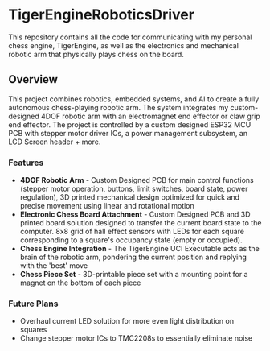 # TigerEngineRoboticsDriver
This repository contains all the code for communicating with my personal chess engine, TigerEngine, as well as the electronics and mechanical robotic arm that physically plays chess on the board.

## Overview
This project combines robotics, embedded systems, and AI to create a fully autonomous chess-playing robotic arm. The system integrates my custom-designed 4DOF robotic arm with an electromagnet end effector or claw grip end effector. The project is controlled by a custom designed ESP32 MCU PCB with stepper motor driver ICs, a power management subsystem, an LCD Screen header + more.

### Features
- **4DOF Robotic Arm** - Custom Designed PCB for main control functions (stepper motor operation, buttons, limit switches, board state, power regulation), 3D printed mechanical design optimized for quick and precise movement using linear and rotational motion
- **Electronic Chess Board Attachment** - Custom Designed PCB and 3D printed board solution designed to transfer the current board state to the computer. 8x8 grid of hall effect sensors with LEDs for each square corresponding to a square's occupancy state (empty or occupied).
- **Chess Engine Integration** - The TigerEngine UCI Executable acts as the brain of the robotic arm, pondering the current position and replying with the 'best' move
- **Chess Piece Set** - 3D-printable piece set with a mounting point for a magnet on the bottom of each piece

### Future Plans
- Overhaul current LED solution for more even light distribution on squares
- Change stepper motor ICs to TMC2208s to essentially eliminate noise
